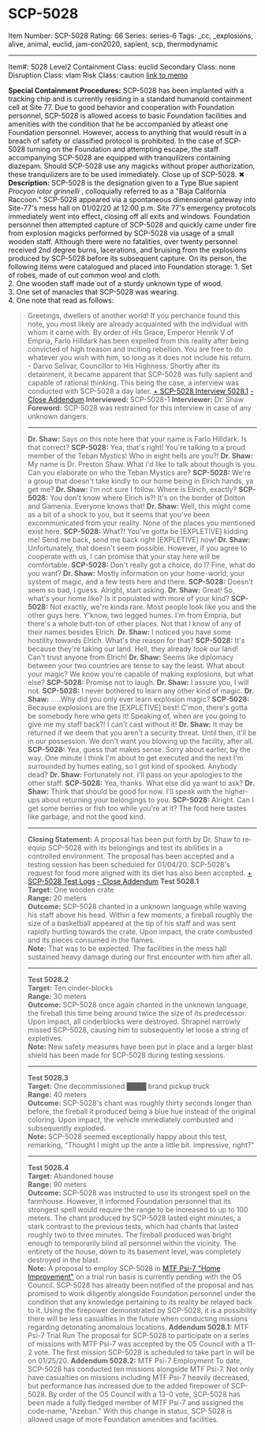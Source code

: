 # SCP-5028
Item Number: SCP-5028
Rating: 66
Series: series-6
Tags: _cc, _explosions, alive, animal, euclid, jam-con2020, sapient, scp, thermodynamic

---

Item#: 5028
Level2
Containment Class:
euclid
Secondary Class:
none
Disruption Class:
vlam
Risk Class:
caution
[link to memo](/classification-committee-memo)  

**Special Containment Procedures:** SCP-5028 has been implanted with a tracking chip and is currently residing in a standard humanoid containment cell at Site 77. Due to good behavior and cooperation with Foundation personnel, SCP-5028 is allowed access to basic Foundation facilities and amenities with the condition that he be accompanied by atleast one Foundation personnel. However, access to anything that would result in a breach of safety or classified protocol is prohibited. In the case of SCP-5028 turning on the Foundation and attempting escape, the staff accompanying SCP-5028 are equipped with tranquilizers containing diazepam. Should SCP-5028 use any magicks without proper authorization, these tranquilizers are to be used immediately.
Close up of SCP-5028.
✖
**Description:** SCP-5028 is the designation given to a Type Blue sapient _Procyon lotor grinnelli_ , colloquially referred to as a "Baja California Raccoon." SCP-5028 appeared via a spontaneous dimensional gateway into Site-77's mess hall on 01/02/20 at 12:00 p.m. Site 77's emergency protocols immediately went into effect, closing off all exits and windows. Foundation personnel then attempted capture of SCP-5028 and quickly came under fire from explosion magicks performed by SCP-5028 via usage of a small wooden staff. Although there were no fatalities, over twenty personnel received 2nd degree burns, lacerations, and bruising from the explosions produced by SCP-5028 before its subsequent capture.
On its person, the following items were catalogued and placed into Foundation storage:
1\. Set of robes, made of out common wool and cloth.  
2\. One wooden staff made out of a sturdy unknown type of wood.  
3\. One set of manacles that SCP-5028 was wearing.  
4\. One note that read as follows:
> Greetings, dwellers of another world! If you perchance found this note, you most likely are already acquainted with the individual with whom it came with. By order of His Grace, Emperor Henrik V of Empria, Farlo Hilldark has been expelled from this reality after being convicted of high treason and inciting rebellion. You are free to do whatever you wish with him, so long as it does not include his return.
> \- Darvo Selivar, Councillor to His Highness.
Shortly after its detainment, it became apparent that SCP-5028 was fully sapient and capable of rational thinking. This being the case, a interview was conducted with SCP-5028 a day later.
[\+ SCP-5028 Interview 5028.1](javascript:;)
[\- Close Addendum](javascript:;)
> **Interviewed:** SCP-5028-1
> **Interviewer:** Dr. Shaw
> **Foreword:** SCP-5028 was restrained for this interview in case of any unknown dangers.
> * * *
> **Dr. Shaw:** Says on this note here that your name is Farlo Hilldark. Is that correct?
> **SCP-5028:** Yea, that's right! You're talking to a proud member of the Teban Mystics! Who in eight hells are you?!
> **Dr. Shaw:** My name is Dr. Preston Shaw. What i'd like to talk about though is you. Can you elaborate on who the Teban Mystics are?
> **SCP-5028:** We're a group that doesn't take kindly to our home being in Elrich hands, ya get me?
> **Dr. Shaw:** I'm not sure I follow. Where is Elrich, exactly?
> **SCP-5028:** You don't know where Elrich is?! It's on the border of Dolton and Gamenia. Everyone knows that!
> **Dr. Shaw:** Well, this might come as a bit of a shock to you, but it seems that you've been excommunicated from your reality. None of the places you mentioned exist here.
> **SCP-5028:** What?! You've gotta be [EXPLETIVE] kidding me! Send me back, send me back right [EXPLETIVE] now!
> **Dr. Shaw:** Unfortunately, that doesn't seem possible. However, if you agree to cooperate with us, I can promise that your stay here will be comfortable.
> **SCP-5028:** Don't really got a choice, do I? Fine, what do you want?
> **Dr. Shaw:** Mostly information on your home-world, your system of magic, and a few tests here and there.
> **SCP-5028:** Doesn't seem so bad, I guess. Alright, start asking.
> **Dr. Shaw:** Great! So, what's your home like? Is it populated with more of your kind?
> **SCP-5028:** Not exactly, we're kinda rare. Most people look like you and the other guys here. Y'know, two legged humes. I'm from Empria, but there's a whole butt-ton of other places. Not that I know of any of their names besides Elrich.
> **Dr. Shaw:** I noticed you have some hostility towards Elrich. What's the reason for that?
> **SCP-5028:** It's because they're taking our land. Hell, they already _took_ our land! Can't trust anyone from Elrich!
> **Dr. Shaw:** Seems like diplomacy between your two countries are tense to say the least. What about your magic? We know you're capable of making explosions, but what else?
> **SCP-5028:** Promise not to laugh.
> **Dr. Shaw:** I assure you, I will not.
> **SCP-5028:** I never bothered to learn any other kind of magic.
> **Dr. Shaw:** …..Why did you only ever learn explosion magic?
> **SCP-5028:** Because explosions are the [EXPLETIVE] best! C'mon, there's gotta be somebody here who gets it! Speaking of, when are you going to give me my staff back?! I can't cast without it!
> **Dr. Shaw:** It may be returned if we deem that you aren't a security threat. Until then, it'll be in our possession. We don't want you blowing up the facility, after all.
> **SCP-5028:** Yea, guess that makes sense. Sorry about earlier, by the way. One minute I think I'm about to get executed and the next I'm surrounded by humes eating, so I got kind of spooked. Anybody dead?
> **Dr. Shaw:** Fortunately not. I'll pass on your apologies to the other staff.
> **SCP-5028:** Yea, thanks. What else did ya want to ask?
> **Dr. Shaw:** Think that should be good for now. I'll speak with the higher-ups about returning your belongings to you.
> **SCP-5028:** Alright. Can I get some berries or fish too while you're at it? The food here tastes like garbage, and not the good kind.
> * * *
> **Closing Statement:** A proposal has been put forth by Dr. Shaw to re-equip SCP-5028 with its belongings and test its abilities in a controlled environment. The proposal has been accepted and a testing session has been scheduled for 01/04/20. SCP-5028's request for food more aligned with its diet has also been accepted.
[\+ SCP-5028 Test Logs](javascript:;)
[\- Close Addendum](javascript:;)
> **Test 5028.1**  
>  **Target:** One wooden crate  
>  **Range:** 20 meters  
>  **Outcome:** SCP-5028 chanted in a unknown language while waving his staff above his head. Within a few moments, a fireball roughly the size of a basketball appeared at the tip of his staff and was sent rapidly hurtling towards the crate. Upon impact, the crate combusted and its pieces consumed in the flames.  
>  **Note:** That was to be expected. The facilities in the mess hall sustained heavy damage during our first encounter with him after all.
> * * *
> **Test 5028.2**  
>  **Target:** Ten cinder-blocks  
>  **Range:** 30 meters  
>  **Outcome:** SCP-5028 once again chanted in the unknown language, the fireball this time being around twice the size of its predecessor. Upon impact, all cinderblocks were destroyed. Shrapnel narrowly missed SCP-5028, causing him to subsequently let loose a string of expletives.  
>  **Note:** New safety measures have been put in place and a larger blast shield has been made for SCP-5028 during testing sessions.
> * * *
> **Test 5028.3**  
>  **Target:** One decommissioned ████ brand pickup truck  
>  **Range:** 40 meters  
>  **Outcome:** SCP-5028's chant was roughly thirty seconds longer than before, the fireball it produced being a blue hue instead of the original coloring. Upon impact, the vehicle immediately combusted and subsequently exploded.  
>  **Note:** SCP-5028 seemed exceptionally happy about this test, remarking, "Thought I might up the ante a little bit. Impressive, right?"
> * * *
> **Test 5028.4**  
>  **Target:** Abandoned house  
>  **Range:** 90 meters  
>  **Outcome:** SCP-5028 was instructed to use its strongest spell on the farmhouse. However, it informed Foundation personnel that its strongest spell would require the range to be increased to up to 100 meters. The chant produced by SCP-5028 lasted eight minutes, a stark contrast to the previous tests, which had chants that lasted roughly two to three minutes. The fireball produced was bright enough to temporarily blind all personnel within the vicinity. The entirety of the house, down to its basement level, was completely destroyed in the blast.  
>  **Note:** A proposal to employ SCP-5028 in [MTF Psi-7 "Home Improvement"](http://www.scp-wiki.net/overview-of-mtf-psi-7-home-improvement) on a trial run basis is currently pending with the O5 Council. SCP-5028 has already been notified of the proposal and has promised to work diligently alongside Foundation personnel under the condition that any knowledge pertaining to its reality be relayed back to it. Using the firepower demonstrated by SCP-5028, it is a possibility there will be less casualties in the future when conducting missions regarding detonating anomalous locations.
**Addendum 5028.1:** MTF Psi-7 Trial Run
The proposal for SCP-5028 to participate on a series of missions with MTF Psi-7 was accepted by the O5 Council with a 11-2 vote. The first mission SCP-5028 is scheduled to take part in will be on 01/25/20.
**Addendum 5028.2:** MTF Psi-7 Employment
To date, SCP-5028 has conducted ten missions alongside MTF Psi-7. Not only have casualties on missions including MTF Psi-7 heavily decreased, but performance has increased due to the added firepower of SCP-5028. By order of the O5 Council with a 13-0 vote, SCP-5028 has been made a fully fledged member of MTF Psi-7 and assigned the code-name, "Azeban." With this change in status, SCP-5028 is allowed usage of more Foundation amenities and facilities.